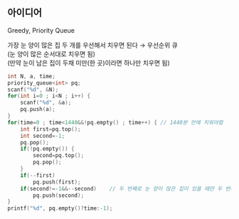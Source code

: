 ## 아이디어
Greedy, Priority Queue

가장 눈 양이 많은 집 두 개를 우선해서 치우면 된다 → 우선순위 큐  
(눈 양이 많은 순서대로 치우면 됨)  
(만약 눈이 남은 집이 두채 미만(한 곳)이라면 하나만 치우면 됨)
```cpp
int N, a, time;
priority_queue<int> pq;
scanf("%d", &N);
for(int i=0 ; i<N ; i++) {
	scanf("%d", &a);
	pq.push(a);
}
for(time=0 ; time<1440&&!pq.empty() ; time++) {	// 1440분 안에 치워야함
	int first=pq.top();
	int second=-1;
	pq.pop();
	if(!pq.empty()) {
		second=pq.top();
		pq.pop();
	}
	if(--first)
		pq.push(first);
	if(second!=-1&&--second)	// 두 번째로 눈 양이 많은 집이 있을 때만 두 번째 집도 치움
		pq.push(second);
}
printf("%d", pq.empty()?time:-1);
```